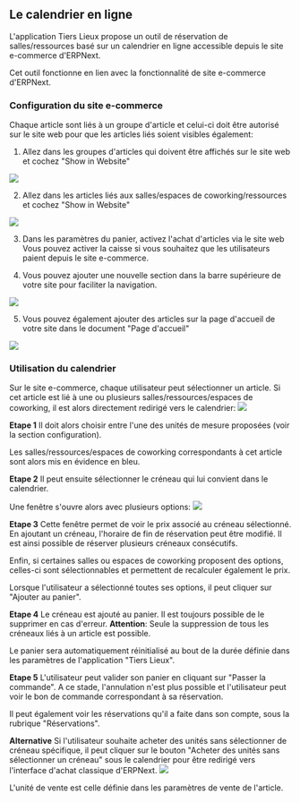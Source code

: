 <!-- add-breadcrumbs -->
<!-- add-breadcrumbs -->
## Le calendrier en ligne

L'application Tiers Lieux propose un outil de réservation de salles/ressources basé sur un calendrier en ligne accessible depuis le site e-commerce d'ERPNext.

Cet outil fonctionne en lien avec la fonctionnalité de site e-commerce d'ERPNext.

### Configuration du site e-commerce

Chaque article sont liés à un groupe d'article et celui-ci doit être autorisé sur le site web pour que les articles liés soient visibles également:

1. Allez dans les groupes d'articles qui doivent être affichés sur le site web et cochez "Show in Website"
<img src="/shared_place/assets/item_group_config.png" class="screenshot">

2. Allez dans les articles liés aux salles/espaces de coworking/ressources et cochez "Show in Website"
<img src="/shared_place/assets/item_config.png" class="screenshot">

3. Dans les paramètres du panier, activez l'achat d'articles via le site web
  Vous pouvez activer la caisse si vous souhaitez que les utilisateurs paient depuis le site e-commerce.

4. Vous pouvez ajouter une nouvelle section dans la barre supérieure de votre site pour faciliter la navigation.
<img src="/shared_place/assets/website_config.png" class="screenshot">

5. Vous pouvez également ajouter des articles sur la page d'accueil de votre site dans le document "Page d'accueil"
<img src="/shared_place/assets/homepage_config.png" class="screenshot">


### Utilisation du calendrier

Sur le site e-commerce, chaque utilisateur peut sélectionner un article.
Si cet article est lié à une ou plusieurs salles/ressources/espaces de coworking, il est alors directement redirigé vers le calendrier:
<img src="/shared_place/assets/homepage_selection.gif" class="screenshot">

**Etape 1**
Il doit alors choisir entre l'une des unités de mesure proposées (voir la section configuration).

Les salles/ressources/espaces de coworking correspondants à cet article sont alors mis en évidence en bleu.

**Etape 2**
Il peut ensuite sélectionner le créneau qui lui convient dans le calendrier.

Une fenêtre s'ouvre alors avec plusieurs options:
<img src="/shared_place/assets/slot_selection.png" class="screenshot">

**Etape 3**
Cette fenêtre permet de voir le prix associé au créneau sélectionné.
En ajoutant un créneau, l'horaire de fin de réservation peut être modifié. Il est ainsi possible de réserver plusieurs créneaux consécutifs.

Enfin, si certaines salles ou espaces de coworking proposent des options, celles-ci sont sélectionnables et permettent de recalculer également le prix.

Lorsque l'utilisateur a sélectionné toutes ses options, il peut cliquer sur "Ajouter au panier".

**Etape 4**
Le créneau est ajouté au panier. Il est toujours possible de le supprimer en cas d'erreur.
__Attention__: Seule la suppression de tous les créneaux liés à un article est possible.

Le panier sera automatiquement réinitialisé au bout de la durée définie dans les paramètres de l'application "Tiers Lieux".

**Etape 5**
L'utilisateur peut valider son panier en cliquant sur "Passer la commande".
A ce stade, l'annulation n'est plus possible et l'utilisateur peut voir le bon de commande correspondant à sa réservation.

Il peut également voir les réservations qu'il a faite dans son compte, sous la rubrique "Réservations".


**Alternative**
Si l'utilisateur souhaite acheter des unités sans sélectionner de créneau spécifique, il peut cliquer sur le bouton "Acheter des unités sans sélectionner un créneau" sous le calendrier pour être redirigé vers l'interface d'achat classique d'ERPNext.
<img src="/shared_place/assets/buy_units.png" class="screenshot">

L'unité de vente est celle définie dans les paramètres de vente de l'article.

<!-- markdown -->